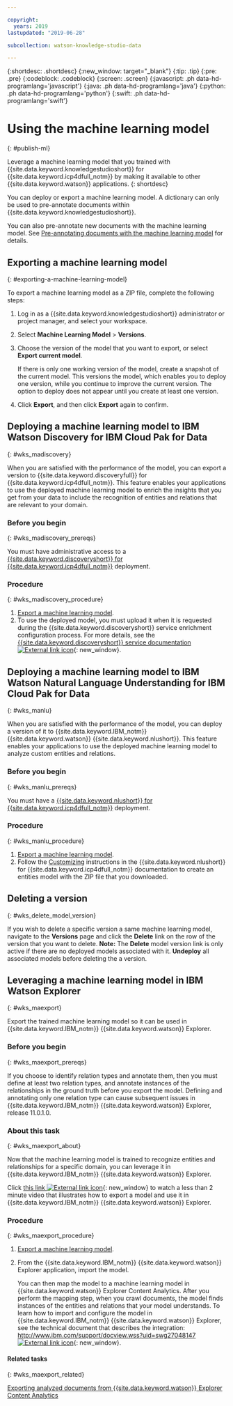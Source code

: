 ```yaml
---

copyright:
  years: 2019
lastupdated: "2019-06-28"

subcollection: watson-knowledge-studio-data

---
```


{:shortdesc: .shortdesc}
{:new_window: target="_blank"}
{:tip: .tip}
{:pre: .pre}
{:codeblock: .codeblock}
{:screen: .screen}
{:javascript: .ph data-hd-programlang='javascript'}
{:java: .ph data-hd-programlang='java'}
{:python: .ph data-hd-programlang='python'}
{:swift: .ph data-hd-programlang='swift'}

# Using the machine learning model
{: #publish-ml}

Leverage a machine learning model that you trained with {{site.data.keyword.knowledgestudioshort}} for {{site.data.keyword.icp4dfull_notm}} by making it available to other {{site.data.keyword.watson}} applications.
{: shortdesc}

You can deploy or export a machine learning model. A dictionary can only be used to pre-annotate documents within {{site.data.keyword.knowledgestudioshort}}.

You can also pre-annotate new documents with the machine learning model. See [Pre-annotating documents with the machine learning model](/docs/services/watson-knowledge-studio-data?topic=watson-knowledge-studio-data-preannotation#wks_preannotsire) for details.

## Exporting a machine learning model
{: #exporting-a-machine-learning-model}

To export a machine learning model as a ZIP file, complete the following steps:

1. Log in as a {{site.data.keyword.knowledgestudioshort}} administrator or project manager, and select your workspace.
2. Select **Machine Learning Model** > **Versions**.
3. Choose the version of the model that you want to export, or select **Export current model**.

    If there is only one working version of the model, create a snapshot of the current model. This versions the model, which enables you to deploy one version, while you continue to improve the current version. The option to deploy does not appear until you create at least one version.

4. Click **Export**, and then click **Export** again to confirm.

## Deploying a machine learning model to IBM Watson Discovery for IBM Cloud Pak for Data
{: #wks_madiscovery}

When you are satisfied with the performance of the model, you can export a version to {{site.data.keyword.discoveryfull}} for {{site.data.keyword.icp4dfull_notm}}. This feature enables your applications to use the deployed machine learning model to enrich the insights that you get from your data to include the recognition of entities and relations that are relevant to your domain.

### Before you begin
{: #wks_madiscovery_prereqs}

You must have administrative access to a [{{site.data.keyword.discoveryshort}} for {{site.data.keyword.icp4dfull_notm}}](/docs/services/discovery-data) deployment.

### Procedure
{: #wks_madiscovery_procedure}

1. [Export a machine learning model](#exporting-a-machine-learning-model).
2. To use the deployed model, you must upload it when it is requested during the {{site.data.keyword.discoveryshort}} service enrichment configuration process. For more details, see the [{{site.data.keyword.discoveryshort}} service documentation ![External link icon](../../icons/launch-glyph.svg "External link icon")](/docs/services/discovery-data?topic=discovery-data-machinelearning-enrichment#machinelearning-enrichment){: new_window}.

## Deploying a machine learning model to IBM Watson Natural Language Understanding for IBM Cloud Pak for Data
{: #wks_manlu}

When you are satisfied with the performance of the model, you can deploy a version of it to {{site.data.keyword.IBM_notm}} {{site.data.keyword.watson}} {{site.data.keyword.nlushort}}. This feature enables your applications to use the deployed machine learning model to analyze custom entities and relations.

### Before you begin
{: #wks_manlu_prereqs}

You must have a [{{site.data.keyword.nlushort}} for {{site.data.keyword.icp4dfull_notm}}](/docs/services/natural-language-understanding-data) deployment.

### Procedure
{: #wks_manlu_procedure}

1. [Export a machine learning model](#exporting-a-machine-learning-model).
2. Follow the [Customizing](/docs/services/natural-language-understanding-data?topic=natural-language-understanding-data-customizing) instructions in the {{site.data.keyword.nlushort}} for {{site.data.keyword.icp4dfull_notm}} documentation to create an entities model with the ZIP file that you downloaded.

## Deleting a version
{: #wks_delete_model_version}

If you wish to delete a specific version a same machine learning model, navigate to the **Versions** page and click the **Delete** link on the row of the version that you want to delete.
**Note:** The **Delete** model version link is only active if there are no deployed models associated with it. **Undeploy** all associated models before deleting the a version.

## Leveraging a machine learning model in IBM Watson Explorer
{: #wks_maexport}

Export the trained machine learning model so it can be used in {{site.data.keyword.IBM_notm}} {{site.data.keyword.watson}} Explorer.

### Before you begin
{: #wks_maexport_prereqs}

If you choose to identify relation types and annotate them, then you must define at least two relation types, and annotate instances of the relationships in the ground truth before you export the model. Defining and annotating only one relation type can cause subsequent issues in {{site.data.keyword.IBM_notm}} {{site.data.keyword.watson}} Explorer, release 11.0.1.0.

### About this task
{: #wks_maexport_about}

Now that the machine learning model is trained to recognize entities and relationships for a specific domain, you can leverage it in {{site.data.keyword.IBM_notm}} {{site.data.keyword.watson}} Explorer.

Click [this link ![External link icon](../../icons/launch-glyph.svg "External link icon")](https://www.youtube.com/watch?v=1VoS-xczBow&amp;feature=youtu.be){: new_window} to watch a less than 2 minute video that illustrates how to export a model and use it in {{site.data.keyword.IBM_notm}} {{site.data.keyword.watson}} Explorer.

### Procedure
{: #wks_maexport_procedure}

1. [Export a machine learning model](#exporting-a-machine-learning-model).
1. From the {{site.data.keyword.IBM_notm}} {{site.data.keyword.watson}} Explorer application, import the model.

    You can then map the model to a machine learning model in {{site.data.keyword.watson}} Explorer Content Analytics. After you perform the mapping step, when you crawl documents, the model finds instances of the entities and relations that your model understands. To learn how to import and configure the model in {{site.data.keyword.IBM_notm}} {{site.data.keyword.watson}} Explorer, see the technical document that describes the integration: [http://www.ibm.com/support/docview.wss?uid=swg27048147 ![External link icon](../../icons/launch-glyph.svg "External link icon")](http://www.ibm.com/support/docview.wss?uid=swg27048147){: new_window}.

#### Related tasks
{: #wks_maexport_related}

[Exporting analyzed documents from {{site.data.keyword.watson}} Explorer Content Analytics](/docs/services/watson-knowledge-studio-data?topic=watson-knowledge-studio-data-preannotation#wks_uimawexca)
